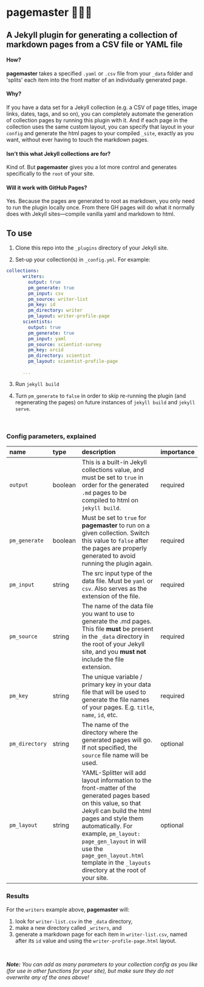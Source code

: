 # pagemaster 🔀📄💥
## A Jekyll plugin for generating a collection of markdown pages from a CSV file or YAML file

#### How?

**pagemaster** takes a specified `.yaml` or `.csv` file from your `_data` folder and 'splits' each item into the front matter of an individually generated page.

#### Why?

If you have a data set for a Jekyll collection (e.g. a CSV of page titles, image links, dates, tags, and so on), you can completely automate the generation of collection pages by running this plugin with it. And if each page in the collection uses the same custom layout, you can specify that layout in your `config` and generate the html pages to your compiled `_site`, exactly as you want, without ever having to touch the markdown pages.

#### Isn't this what Jekyll collections are for?

Kind of. But **pagemaster** gives you a lot more control and generates specifically to the `root` of your site.

#### Will it work with GitHub Pages?

Yes. Because the pages are generated to root as markdown, you only need to run the plugin locally once. From there GH pages will do what it normally does with Jekyll sites—compile vanilla yaml and markdown to html.

## To use
1. Clone this repo into the `_plugins` directory of your Jekyll site.

2. Set-up your collection(s) in `_config.yml`. For example:
```yaml
collections:
      writers:
        output: true
        pm_generate: true
        pm_input: csv
        pm_source: writer-list
        pm_key: id
        pm_directory: writer
        pm_layout: writer-profile-page
      scientists:
        output: true
        pm_generate: true
        pm_input: yaml
        pm_source: scientist-survey
        pm_key: orcid
        pm_directory: scientist
        pm_layout: scientist-profile-page

      ...
```
3. Run `jekyll build`

4. Turn `pm_generate` to `false` in order to skip re-running the plugin (and regenerating the pages) on future instances of `jekyll build` and `jekyll serve`.

</br>

### Config parameters, explained

| name | type | description | importance 	|
|:------|:------|:-------------|:-------------|
| `output` 	| boolean | This is a built-in Jekyll collections value, and must be set to `true` in order for the generated `.md` pages to be compiled to html on `jekyll build`. 	| required 	|  
| `pm_generate` 	| boolean | Must be set to `true` for **pagemaster** to run on a given collection. Switch this value to `false` after the pages are properly generated to avoid running the plugin again. 	| required 	|
| `pm_input`   | string | The src input type of the data file. Must be `yaml` or `csv`. Also serves as the extension of the file.  | required   |
| `pm_source` 	| string | The name of the data file you want to use to generate the .md pages. This file __must__ be present in the `_data` directory in the root of your Jekyll site, and you __must not__ include the file extension. 	| required 	|
| `pm_key` 	| string | The unique variable / primary key in your data file that will be used to generate the file names of your pages. E.g. `title`, `name`, `id`, etc. 	| required 	|
| `pm_directory` 	| string | The name of the directory where the generated pages will go. If not specified, the `source` file name will be used. 	| optional 	|
| `pm_layout` 	| string | YAML-Splitter will add layout information to the front-matter of the generated pages based on this value, so that Jekyll can build the html pages and style them automatically. For example,  `pm_layout: page_gen_layout` in will use the `page_gen_layout.html` template in the `_layouts` directory at the root of your site. | optional 	|


### Results

For the `writers` example above, **pagemaster** will:
1.  look for `writer-list.csv` in the `_data` directory,
2. make a new directory called `_writers`, and
3. generate a markdown page for each item in `writer-list.csv`, named after its `id` value and using the `writer-profile-page.html` layout.

<br>

*__Note:__ You can add as many parameters to your collection config as you like (for use in other functions for your site), but make sure they do not overwrite any of the ones above!*

<br>
